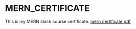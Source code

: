 # MERN_CERTIFICATE
This is my MERN stack course certificate.
[mern certificate.pdf](https://github.com/user-attachments/files/16799714/mern.certificate.pdf)
